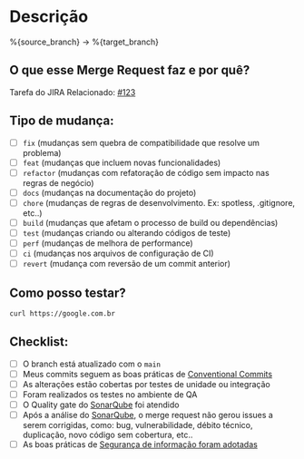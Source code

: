 # Descrição

%{source_branch} -> %{target_branch}

## O que esse Merge Request faz e por quê?

Tarefa do JIRA Relacionado: [#123](https://...)

[comment]: # (Descreva em detalhes o que sua solicitação de mesclagem faz e por quê)

## Tipo de mudança:
[comment]: # (Remover opções abaixo não relevantes ao MR)
- [ ] ``fix`` (mudanças sem quebra de compatibilidade que resolve um problema)
- [ ] ``feat`` (mudanças que incluem novas funcionalidades)
- [ ] ``refactor`` (mudanças com refatoração de código sem impacto nas regras de negócio)
- [ ] ``docs`` (mudanças na documentação do projeto)
- [ ] ``chore`` (mudanças de regras de desenvolvimento. Ex: spotless, .gitignore, etc..)
- [ ] ``build`` (mudanças que afetam o processo de build ou dependências)
- [ ] ``test`` (mudanças criando ou alterando códigos de teste)
- [ ] ``perf`` (mudanças de melhora de performance)
- [ ] ``ci`` (mudanças nos arquivos de configuração de CI)
- [ ] ``revert`` (mudança com reversão de um commit anterior)

## Como posso testar? 
[comment]: # (Descrever abaixo como realizar os testes manuais quando possível, incluíndo evidências do funcionamento ou comandos necessários para a execução dos testes)

```sh
curl https://google.com.br
```

## Checklist: 

- [ ] O branch está atualizado com o ``main``
- [ ] Meus commits seguem as boas práticas de [Conventional Commits](https://www.conventionalcommits.org/en/v1.0.0/#specification)
- [ ] As alterações estão cobertas por testes de unidade ou integração
- [ ] Foram realizados os testes no ambiente de QA
- [ ] O Quality gate do [SonarQube](https://sites) foi atendido
- [ ] Após a análise do [SonarQube](https://sites), o merge request não gerou issues a serem corrigidas, como: bug, vulnerabilidade, débito técnico, duplicação, novo código sem cobertura, etc..
- [ ] As boas práticas de [Segurança de informação foram adotadas](https://sites)

